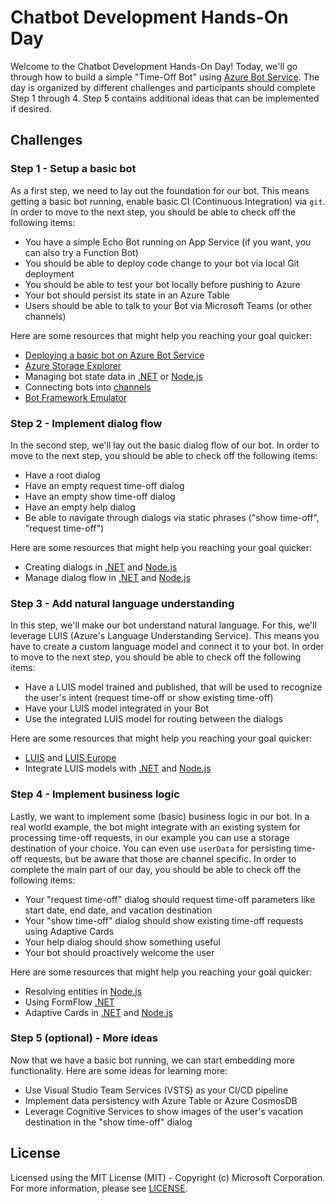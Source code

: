 # Chatbot Development Hands-On Day

Welcome to the Chatbot Development Hands-On Day! Today, we'll go through how to build a simple "Time-Off Bot" using [Azure Bot Service](https://docs.microsoft.com/en-us/azure/bot-service/). The day is organized by different challenges and participants should complete Step 1 through 4. Step 5 contains additional ideas that can be implemented if desired.

## Challenges

### Step 1 - Setup a basic bot

As a first step, we need to lay out the foundation for our bot. This means getting a basic bot running, enable basic CI (Continuous Integration) via `git`. In order to move to the next step, you should be able to check off the following items:

* You have a simple Echo Bot running on App Service (if you want, you can also try a Function Bot)
* You should be able to deploy code change to your bot via local Git deployment
* You should be able to test your bot locally before pushing to Azure
* Your bot should persist its state in an Azure Table
* Users should be able to talk to your Bot via Microsoft Teams (or other channels)

Here are some resources that might help you reaching your goal quicker:
* [Deploying a basic bot on Azure Bot Service](https://docs.microsoft.com/en-us/azure/bot-service/bot-service-quickstart)
* [Azure Storage Explorer](https://azure.microsoft.com/en-us/features/storage-explorer/)
* Managing bot state data in [.NET](https://docs.microsoft.com/en-us/azure/bot-service/dotnet/bot-builder-dotnet-state) or [Node.js](https://docs.microsoft.com/en-us/azure/bot-service/nodejs/bot-builder-nodejs-state)
* Connecting bots into [channels](https://docs.microsoft.com/en-us/azure/bot-service/bot-service-manage-channels)
* [Bot Framework Emulator](https://docs.microsoft.com/en-us/azure/bot-service/bot-service-debug-emulator)

### Step 2 - Implement dialog flow

In the second step, we'll lay out the basic dialog flow of our bot. In order to move to the next step, you should be able to check off the following items:

* Have a root dialog
* Have an empty request time-off dialog
* Have an empty show time-off dialog
* Have an empty help dialog
* Be able to navigate through dialogs via static phrases ("show time-off", "request time-off")

Here are some resources that might help you reaching your goal quicker:
* Creating dialogs in [.NET](https://docs.microsoft.com/en-us/azure/bot-service/dotnet/bot-builder-dotnet-dialogs) and [Node.js](https://docs.microsoft.com/en-us/azure/bot-service/nodejs/bot-builder-nodejs-dialog-overview)
* Manage dialog flow in [.NET](https://docs.microsoft.com/en-us/azure/bot-service/dotnet/bot-builder-dotnet-manage-conversation-flow) and [Node.js](https://docs.microsoft.com/en-us/azure/bot-service/nodejs/bot-builder-nodejs-dialog-manage-conversation-flow)

### Step 3 - Add natural language understanding

In this step, we'll make our bot understand natural language. For this, we'll leverage LUIS (Azure's Language Understanding Service). This means you have to create a custom language model and connect it to your bot. In order to move to the next step, you should be able to check off the following items:

* Have a LUIS model trained and published, that will be used to recognize the user's intent (request time-off or show existing time-off)
* Have your LUIS model integrated in your Bot
* Use the integrated LUIS model for routing between the dialogs

Here are some resources that might help you reaching your goal quicker:
* [LUIS](https://www.luis.ai) and [LUIS Europe](https://eu.luis.ai)
* Integrate LUIS models with [.NET](https://docs.microsoft.com/en-us/azure/bot-service/dotnet/bot-builder-dotnet-luis-dialogs) and [Node.js](https://docs.microsoft.com/en-us/azure/bot-service/nodejs/bot-builder-nodejs-recognize-intent-luis)

### Step 4 - Implement business logic

Lastly, we want to implement some (basic) business logic in our bot. In a real world example, the bot might integrate with an existing system for processing time-off requests, in our example you can use a storage destination of your choice. You can even use `userData` for persisting time-off requests, but be aware that those are channel specific. In order to complete the main part of our day, you should be able to check off the following items:

* Your "request time-off" dialog should request time-off parameters like start date, end date, and vacation destination
* Your "show time-off" dialog should show existing time-off requests using Adaptive Cards
* Your help dialog should show something useful
* Your bot should proactively welcome the user

Here are some resources that might help you reaching your goal quicker:
* Resolving entities in [Node.js](https://docs.microsoft.com/en-us/azure/bot-service/nodejs/bot-builder-nodejs-dialog-prompt)
* Using FormFlow [.NET](https://docs.microsoft.com/en-us/azure/bot-service/dotnet/bot-builder-dotnet-formflow)
* Adaptive Cards in [.NET](https://docs.microsoft.com/en-us/azure/bot-service/dotnet/bot-builder-dotnet-add-rich-card-attachments) and [Node.js](https://github.com/Microsoft/BotBuilder-Samples/tree/master/Node/cards-AdaptiveCards)

### Step 5 (optional) - More ideas

Now that we have a basic bot running, we can start embedding more functionality. Here are some ideas for learning more:

* Use Visual Studio Team Services (VSTS) as your CI/CD pipeline
* Implement data persistency with Azure Table or Azure CosmosDB
* Leverage Cognitive Services to show images of the user's vacation destination in the "show time-off" dialog

## License

Licensed using the MIT License (MIT) - Copyright (c) Microsoft Corporation. For more information, please see [LICENSE](LICENSE).
